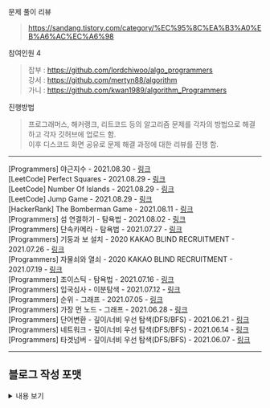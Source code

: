 문제 풀이 리뷰  
> https://sandang.tistory.com/category/%EC%95%8C%EA%B3%A0%EB%A6%AC%EC%A6%98

참여인원 4
> 잡부 : https://github.com/lordchiwoo/algo_programmers  
> 강서 : https://github.com/mertyn88/algorithm  
> 가니 : https://github.com/kwan1989/algorithm_Programmers

진행방법
> 프로그래머스, 해커랭크, 리트코드 등의 알고리즘 문제를 각자의 방법으로 해결하고 각자 깃허브에 업로드 함.  
> 이후 디스코드 화면 공유로 문제 해결 과정에 대한 리뷰를 진행 함. 

---
[Programmers] 야근지수 - 2021.08.30 - [링크](https://sandang.tistory.com/35?category=491892)    
[LeetCode] Perfect Squares - 2021.08.29 - [링크](https://sandang.tistory.com/34?category=491892)    
[LeetCode] Number Of Islands - 2021.08.29 - [링크](https://sandang.tistory.com/33?category=491892)    
[LeetCode] Jump Game - 2021.08.29 - [링크](https://sandang.tistory.com/32?category=491892)    
[HackerRank] The Bomberman Game - 2021.08.11 - [링크](https://sandang.tistory.com/31?category=491892)    
[Programmers] 섬 연결하기 - 탐욕법 - 2021.08.02 - [링크](https://sandang.tistory.com/30?category=491892)    
[Programmers] 단속카메라 - 탐욕법 - 2021.07.27 - [링크](https://sandang.tistory.com/29?category=491892)    
[Programmers] 기둥과 보 설치 - 2020 KAKAO BLIND RECRUITMENT - 2021.07.26 - [링크](https://sandang.tistory.com/28?category=491892)    
[Programmers] 자물쇠와 열쇠 - 2020 KAKAO BLIND RECRUITMENT - 2021.07.19 - [링크](https://sandang.tistory.com/27?category=491892)    
[Programmers] 조이스틱 - 탐욕법 - 2021.07.16 - [링크](https://sandang.tistory.com/26?category=491892)    
[Programmers] 입국심사 - 이분탐색 - 2021.07.12 - [링크](https://sandang.tistory.com/25?category=491892)    
[Programmers] 순위 - 그래프 - 2021.07.05 - [링크](https://sandang.tistory.com/24?category=491892)    
[Programmers] 가장 먼 노드 - 그래프 - 2021.06.28 - [링크](https://sandang.tistory.com/23?category=491892)    
[Programmers] 단어변환 - 깊이/너비 우선 탐색(DFS/BFS) - 2021.06.21 - [링크](https://sandang.tistory.com/22?category=491892)    
[Programmers] 네트워크 - 깊이/너비 우선 탐색(DFS/BFS) - 2021.06.14 - [링크](https://sandang.tistory.com/21?category=491892)  
[Programmers] 타겟넘버 - 깊이/너비 우선 탐색(DFS/BFS) - 2021.06.07 - [링크](https://sandang.tistory.com/20?category=491892)    

---

## 블로그 작성 포맷

<details markdown="1">
  <summary>내용 보기</summary>


문제 링크 : [Programmers]()  
나의 풀이 : [Git Solution]()  

---

### 문제내용
````

````
|n|results|return|  
|---|---|---|  
|5|[[4, 3], [4, 2], [3, 2], [1, 2], [2, 5]]|2|  

### 풀이과정
##### 초기구상
1.

##### 진행하며 수정된 내용  
 - 

##### 최종형태
1. 

##### 실행결과
    테스트 1 〉   통과 (0.11ms, 52.2MB)  

</details>
